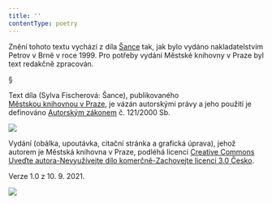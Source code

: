 ```yaml
---
title: ''
contentType: poetry
---
```


Znění tohoto textu vychází z díla [Šance](https://aleph.nkp.cz/F/?func=direct&doc_number=000694301&local_base=CNB) tak, jak bylo vydáno nakladatelstvím Petrov v Brně v roce 1999. Pro potřeby vydání Městské knihovny v Praze byl text redakčně zpracován.

§

Text díla (Sylva Fischerová: Šance), publikovaného [Městskou knihovnou v Praze](https://www.mlp.cz/cz/), je vázán autorskými právy a jeho použití je definováno [Autorským zákonem](https://www.mkcr.cz/predpisy-zakonu-709.html) č. 121/2000 Sb.

![](../Images/image001.jpg)

Vydání (obálka, upoutávka, citační stránka a grafická úprava), jehož autorem je Městská knihovna v Praze, podléhá licenci [Creative Commons Uveďte autora-Nevyužívejte dílo komerčně-Zachovejte licenci 3.0 Česko](https://creativecommons.org/licenses/by-nc-sa/3.0/cz/).

Verze 1.0 z 10. 9. 2021.

  

![](../Images/image002.jpg)
